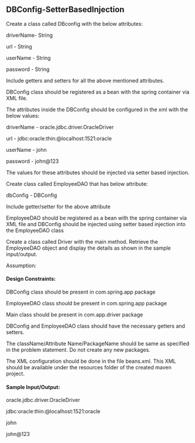 ## DBConfig-SetterBasedInjection
Create a class called DBconfig  with the below attributes: <br />

driverName- String

url - String

userName - String

password - String

Include getters and setters for all the above mentioned attributes.

DBConfig class should be registered as a bean with the spring container via XML file.

The  attributes inside the DBConfig should be configured in the xml with the below values:
<br />

driverName - oracle.jdbc.driver.OracleDriver

url - jdbc:oracle:thin:@localhost:1521:oracle

userName - john

password - john@123

The values for these attributes should be injected via setter based injection.

Create class called EmployeeDAO that has below attribute:
<br />

dbConfig - DBConfig

Include getter/setter for the above attribute

EmployeeDAO should be registered as a bean with the spring container via XML file and DBConfig should be injected using setter based injection into the EmployeeDAO class

Create a class called Driver with the main method. Retrieve the EmployeeDAO object and display the details as shown in the sample input/output.

Assumption:

#### Design Constraints:

DBConfig class should be present in com.spring.app package

EmployeeDAO class should be present in com.spring.app package

Main class should be present in com.app.driver package

DBConfig and EmployeeDAO class should have the necessary getters and setters.

The className/Attribute Name/PackageName should be same as specified in the problem statement. Do not create any new packages.

The XML configuration should be done in the file beans.xml. This XML should be available under the resources folder of the created maven project.

#### Sample Input/Output:

oracle.jdbc.driver.OracleDriver

jdbc:oracle:thin:@localhost:1521:oracle

john

john@123

